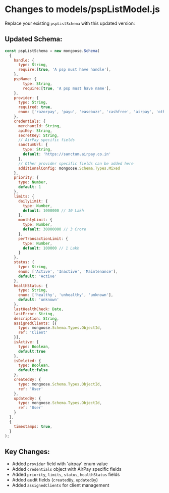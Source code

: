 # Changes to models/pspListModel.js

Replace your existing `pspListSchema` with this updated version:

## Updated Schema:
```javascript
const pspListSchema = new mongoose.Schema(
  {
    handle: {
      type: String,
      require:[true, 'A psp must have handle'],
    },
    pspName: {
        type: String,
        require:[true, 'A psp must have name'],
    },
    provider: {
      type: String,
      required: true,
      enum: ['razorpay', 'payu', 'easebuzz', 'cashfree', 'airpay', 'other']
    },
    credentials: {
      merchantId: String,
      apiKey: String,
      secretKey: String,
      // AirPay specific fields
      sanctumUrl: {
        type: String,
        default: 'https://sanctum.airpay.co.in'
      },
      // Other provider specific fields can be added here
      additionalConfig: mongoose.Schema.Types.Mixed
    },
    priority: {
      type: Number,
      default: 1
    },
    limits: {
      dailyLimit: {
        type: Number,
        default: 1000000 // 10 Lakh
      },
      monthlyLimit: {
        type: Number,
        default: 30000000 // 3 Crore
      },
      perTransactionLimit: {
        type: Number,
        default: 100000 // 1 Lakh
      }
    },
    status: {
      type: String,
      enum: ['Active', 'Inactive', 'Maintenance'],
      default: 'Active'
    },
    healthStatus: {
      type: String,
      enum: ['healthy', 'unhealthy', 'unknown'],
      default: 'unknown'
    },
    lastHealthCheck: Date,
    lastError: String,
    description: String,
    assignedClients: [{
      type: mongoose.Schema.Types.ObjectId,
      ref: 'Client'
    }],
    isActive: {
      type: Boolean,
      default:true
    },
    isDeleted: {
      type: Boolean,
      default:false
    },
    createdBy: {
      type: mongoose.Schema.Types.ObjectId,
      ref: 'User'
    },
    updatedBy: {
      type: mongoose.Schema.Types.ObjectId,
      ref: 'User'
    }
  },
  {
    timestamps: true,
  }
);
```

## Key Changes:
- Added `provider` field with 'airpay' enum value
- Added `credentials` object with AirPay specific fields
- Added `priority`, `limits`, `status`, `healthStatus` fields
- Added audit fields (`createdBy`, `updatedBy`)
- Added `assignedClients` for client management